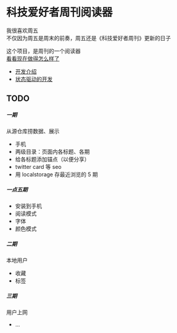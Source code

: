 # 科技爱好者周刊阅读器
我很喜欢周五  
不仅因为周五是周末的前奏，周五还是《科技爱好者周刊》更新的日子  

这个项目，是周刊的一个阅读器  
[看看现在做得怎么样了](https://learnfor11.github.io/weekly_viewer/)

+ [开发介绍](./dev.md)
+ [状态驱动的开发](./app/state/readme.md)

## TODO
##### 一期
从源仓库捞数据、展示

+ 手机
+ 两级目录：页面内各标题、各期
+ 给各标题添加锚点（以便分享）
+ twitter card 等 seo
+ 用 localstorage 存最近浏览的 5 期

##### 一点五期
+ 安装到手机
+ 阅读模式
+ 字体
+ 颜色模式

##### 二期
本地用户
+ 收藏
+ 标签

##### 三期
用户上网
+ ...
